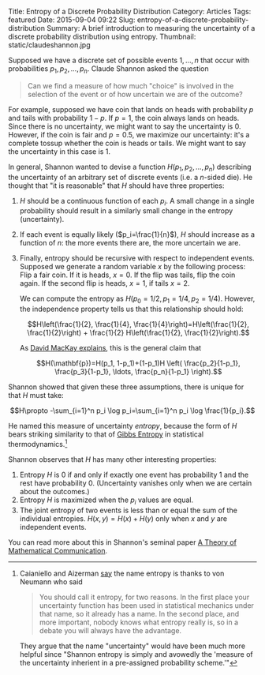 Title: Entropy of a Discrete Probability Distribution
Category: Articles
Tags: featured
Date: 2015-09-04 09:22
Slug: entropy-of-a-discrete-probability-distribution
Summary: A brief introduction to measuring the uncertainty of a discrete probability distribution using entropy.
Thumbnail: static/claudeshannon.jpg

Supposed we have a discrete set of possible events $1,\ldots, n$ that occur with probabilities $p_1, p_2, \ldots, p_n$. Claude Shannon asked the question

> Can we find a measure of how much "choice" is involved in the selection of the event or of how uncertain we are of the outcome?

For example, supposed we have coin that lands on heads with probability $p$ and tails with probability $1-p$. If $p=1$, the coin always lands on heads. Since there is no uncertainty, we might want to say the uncertainty is 0. However, if the coin is fair and $p=0.5$, we maximize our uncertainty: it's a complete tossup whether the coin is heads or tails. We might want to say the uncertainty in this case is 1.

In general, Shannon wanted to devise a function $H(p_1, p_2, \ldots, p_n)$ describing the uncertainty of an arbitrary set of discrete events (i.e. a $n$-sided die). He thought that "it is reasonable" that $H$ should have three properties:

1. $H$ should be a continuous function of each $p_i$. A small change in a single probability should result in a similarly small change in the entropy (uncertainty).
2. If each event is equally likely ($p_i=\frac{1}{n}$), $H$ should increase as a function of $n$: the more events there are, the more uncertain we are.
3. Finally, entropy should be recursive with respect to independent events. Supposed we generate a random variable $x$ by the following process: Flip a fair coin. If it is heads, $x=0$. If the flip was tails, flip the coin again. If the second flip is heads, $x=1$, if tails $x=2$.

    We can compute the entropy as $H(p_0=1/2, p_1=1/4, p_2=1/4)$. However, the independence property tells us that this relationship should hold:

    $$H\left(\frac{1}{2}, \frac{1}{4}, \frac{1}{4}\right)=H\left(\frac{1}{2}, \frac{1}{2}\right) + \frac{1}{2} H\left(\frac{1}{2}, \frac{1}{2}\right).$$

    As [David MacKay explains](http://www.inference.phy.cam.ac.uk/itprnn/book.pdf), this is the general claim that

    $$H(\mathbf{p})=H(p_1, 1-p_1)+(1-p_1)H
        \left(
            \frac{p_2}{1-p_1}, \frac{p_3}{1-p_1}, \ldots, \frac{p_n}{1-p_1}
        \right).$$

Shannon showed that given these three assumptions, there is unique for that $H$ must take:

$$H\propto -\sum_{i=1}^n p_i \log p_i=\sum_{i=1}^n p_i \log \frac{1}{p_i}.$$

He named this measure of uncertainty _entropy_, because the form of $H$ bears striking similarity to that of [Gibbs Entropy](https://en.wikipedia.org/wiki/Entropy_(statistical_thermodynamics)#Gibbs_Entropy_Formula) in statistical thermodynamics.[^entropy]

Shannon observes that $H$ has many other interesting properties:

1. Entropy $H$ is 0 if and only if exactly one event has probability 1 and the rest have probability 0. (Uncertainty vanishes only when we are certain about the outcomes.)
2. Entropy $H$ is maximized when the $p_i$ values are equal.
3. The joint entropy of two events is less than or equal the sum of the individual entropies. $H(x, y)=H(x)+H(y)$ only when $x$ and $y$ are independent events.

You can read more about this in Shannon's seminal paper [A Theory of Mathematical Communication](http://ieeexplore.ieee.org/xpl/articleDetails.jsp?reload=true&arnumber=6773024).

[^entropy]: Caianiello and Aizerman [say](https://books.google.com/books?id=ak6qCAAAQBAJ&lpg=PP1&ots=bzAoIDJk1K&dq=Topics%20in%20the%20General%20Theory%20of%20Structures&pg=PA200#v=onepage&q=cross%20entropy&f=false) the name entropy is thanks to von Neumann who said
    > You should call it entropy, for two reasons. In the first place your uncertainty function has been used in statistical mechanics under that name, so it already has a name. In the second place, and more important, nobody knows what entropy really is, so in a debate you will always have the advantage.

    They argue that the name "uncertainty" would have been much more helpful since "Shannon entropy is simply and avowedly the 'measure of the uncertainty inherient in a pre-assigned probability scheme.'"
